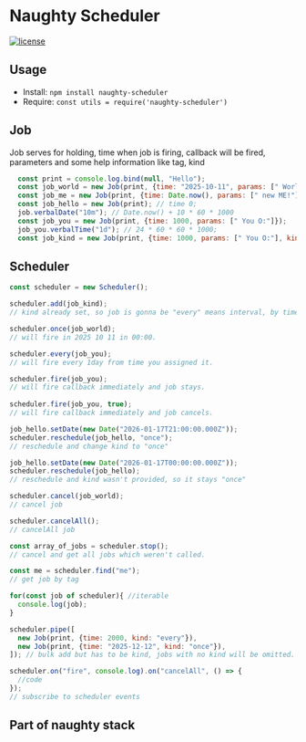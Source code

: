 # Naughty Scheduler
[![license](https://img.shields.io/badge/license-MIT-blue.svg)](https://github.com/NaughtySora/naughty-scheduler/blob/master/LICENSE)

## Usage
- Install: `npm install naughty-scheduler`
- Require: `const utils = require('naughty-scheduler')`

## Job

Job serves for holding, time when job is firing, callback will be fired, parameters and some help information like tag, kind

```js
  const print = console.log.bind(null, "Hello");
  const job_world = new Job(print, {time: "2025-10-11", params: [" World!"]});
  const job_me = new Job(print, {time: Date.now(), params: [" new ME!"], tag: "me"});
  const job_hello = new Job(print); // time 0;
  job.verbalDate("10m"); // Date.now() + 10 * 60 * 1000
  const job_you = new Job(print, {time: 1000, params: [" You O:"]});
  job_you.verbalTime("1d"); // 24 * 60 * 60 * 1000;
  const job_kind = new Job(print, {time: 1000, params: [" You O:"], kind: "every"});
```

## Scheduler

```js
const scheduler = new Scheduler();

scheduler.add(job_kind);
// kind already set, so job is gonna be "every" means interval, by time(1000);

scheduler.once(job_world);
// will fire in 2025 10 11 in 00:00.

scheduler.every(job_you);
// will fire every 1day from time you assigned it.

scheduler.fire(job_you);
// will fire callback immediately and job stays.
 
scheduler.fire(job_you, true);
// will fire callback immediately and job cancels.

job_hello.setDate(new Date("2026-01-17T21:00:00.000Z"));
scheduler.reschedule(job_hello, "once");
// reschedule and change kind to "once"

job_hello.setDate(new Date("2026-01-17T00:00:00.000Z"));
scheduler.reschedule(job_hello);
// reschedule and kind wasn't provided, so it stays "once"

scheduler.cancel(job_world);
// cancel job

scheduler.cancelAll();
// cancelAll job

const array_of_jobs = scheduler.stop();
// cancel and get all jobs which weren't called.

const me = scheduler.find("me");
// get job by tag

for(const job of scheduler){ //iterable
  console.log(job);
}

scheduler.pipe([
  new Job(print, {time: 2000, kind: "every"}),
  new Job(print, {time: "2025-12-12", kind: "once"}),
]); // bulk add but has to be kind, jobs with no kind will be omitted.

scheduler.on("fire", console.log).on("cancelAll", () => {
  //code
});
// subscribe to scheduler events
```

## Part of naughty stack
